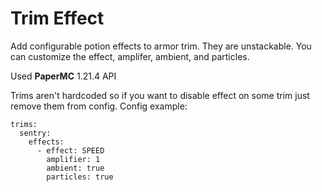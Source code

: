 # Trim Effect

Add configurable potion effects to armor trim. They are unstackable.
You can customize the effect, amplifer, ambient, and particles.


Used **PaperMC** 1.21.4 API

Trims aren't hardcoded so if you want to disable effect on some trim just remove them from config.
Config example:
```
trims:
  sentry:
    effects:
      - effect: SPEED
        amplifier: 1
        ambient: true
        particles: true
```
